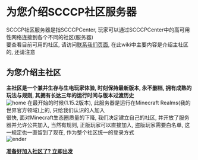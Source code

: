 # 为您介绍SCCCP社区服务器
SCCCP社区服务器是指SCCCPCenter, 玩家可以通过SCCCPCenter中的高可用性网络连接到各个不同的社区(服务器)  
要查看目前可用的社区, 请访问[联系我们页面](contact), 在此wiki中主要内容是介绍主社区的, 还请注意  

## 为您介绍主社区
**主社区是一个兼并生存与生电玩家体验, 时刻保持最新版本, 永不删档, 拥有成熟的玩法与规则, 其拥有长达三年的运行时间与版本过渡历史**  
![home](https://s4.ax1x.com/2022/02/01/HFCJgS.jpg)
在最开始的时候(1.15.2版本), 此服务器是运行在Minecraft Realms(我的世界官方领域)上的, 只给我们认识的人加入  
很快, 面对Minecraft生态圈质量的下降, 我们决定建立自己的社区, 并开放了服务器并允许公共加入, 当然有规则, 正版玩家可以直接加入, 盗版玩家需要白名单, 这一规定也一直留到了现在, 作为整个社区统一的登录方式  
![ender](https://s4.ax1x.com/2022/02/01/HFCuBd.jpg)

[**准备好加入社区了? 立即出发**](guide)  
